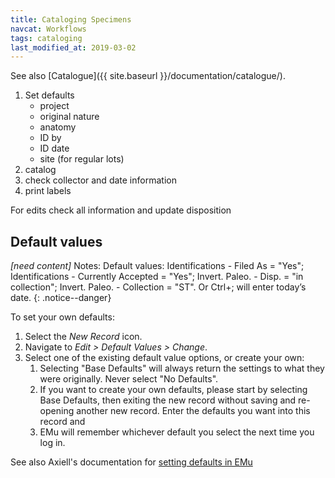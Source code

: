 ```yaml
---
title: Cataloging Specimens
navcat: Workflows
tags: cataloging
last_modified_at: 2019-03-02
---
```


See also [Catalogue]({{ site.baseurl }}/documentation/catalogue/).

1. Set defaults
    - project
    - original nature
    - anatomy
    - ID by
    - ID date
    - site (for regular lots)
1. catalog
1. check collector and date information
1. print labels

For edits check all information and update disposition

## Default values

*[need content]* Notes: Default values: Identifications - Filed As = "Yes"; Identifications - Currently Accepted = "Yes"; Invert. Paleo. - Disp. = "in collection"; Invert. Paleo. - Collection = "ST". Or Ctrl+; will enter today’s date.
{: .notice--danger}

To set your own defaults:
1. Select the *New Record* icon.
1. Navigate to *Edit > Default Values > Change*.
1. Select one of the existing default value options, or create your own:
    1. Selecting "Base Defaults" will always return the settings to what they were originally. Never select "No Defaults".
    1. If you want to create your own defaults, please start by selecting Base Defaults, then exiting the new record without saving and re-opening another new record. Enter the defaults you want into this record and  
    1. EMu will remember whichever default you select the next time you log in.

See also Axiell's documentation for [setting defaults in EMu](http://help.emu.axiell.com/v5.1/en/Topics/Common/How%20to%20make%20use%20of%20default%20values.htm)
